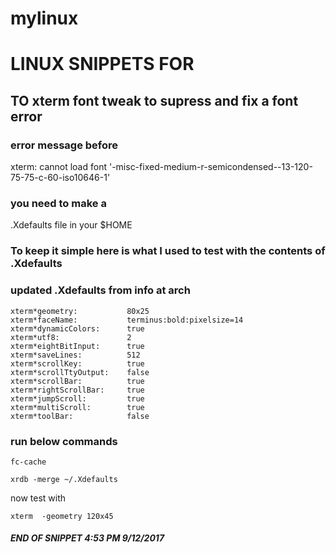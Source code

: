 # mylinux


# LINUX SNIPPETS FOR 

## TO xterm font tweak to supress and fix a font error


### error message before
xterm: cannot load font '-misc-fixed-medium-r-semicondensed--13-120-75-75-c-60-iso10646-1'

### you need to make a 
.Xdefaults file in your $HOME 

### To keep it simple here is what I used to test with the contents of .Xdefaults 

### updated .Xdefaults from info at arch

```linux
xterm*geometry:           80x25
xterm*faceName:           terminus:bold:pixelsize=14
xterm*dynamicColors:      true
xterm*utf8:               2
xterm*eightBitInput:      true
xterm*saveLines:          512
xterm*scrollKey:          true
xterm*scrollTtyOutput:    false
xterm*scrollBar:          true
xterm*rightScrollBar:     true
xterm*jumpScroll:         true
xterm*multiScroll:        true
xterm*toolBar:            false
```
### run below commands

```linux
fc-cache

xrdb -merge ~/.Xdefaults
```
now test with

```linux
xterm  -geometry 120x45
```


##### END OF SNIPPET 4:53 PM 9/12/2017